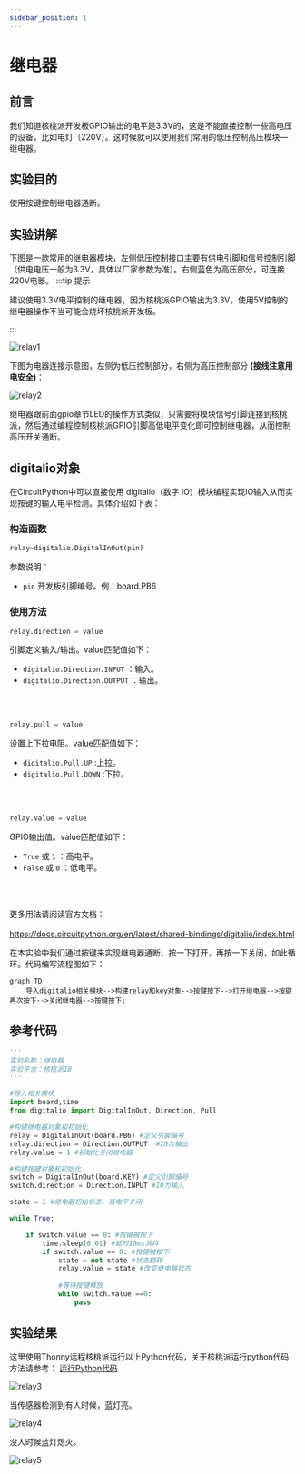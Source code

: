 ```yaml
---
sidebar_position: 1
---
```


# 继电器

## 前言
我们知道核桃派开发板GPIO输出的电平是3.3V的，这是不能直接控制一些高电压的设备，比如电灯（220V）。这时候就可以使用我们常用的低压控制高压模块—继电器。

## 实验目的
使用按键控制继电器通断。

## 实验讲解

下图是一款常用的继电器模块，左侧低压控制接口主要有供电引脚和信号控制引脚（供电电压一般为3.3V，具体以厂家参数为准）。右侧蓝色为高压部分，可连接220V电器。
:::tip 提示

建议使用3.3V电平控制的继电器，因为核桃派GPIO输出为3.3V，使用5V控制的继电器操作不当可能会烧坏核桃派开发板。

:::

![relay1](./img/relay/relay1.png) 

下图为电器连接示意图，左侧为低压控制部分，右侧为高压控制部分 **(接线注意用电安全)**：

![relay2](./img/relay/relay2.png) 


继电器跟前面gpio章节LED的操作方式类似，只需要将模块信号引脚连接到核桃派，然后通过编程控制核桃派GPIO引脚高低电平变化即可控制继电器，从而控制高压开关通断。

## digitalio对象

在CircuitPython中可以直接使用 digitalio（数字 IO）模块编程实现IO输入从而实现按键的输入电平检测。具体介绍如下表：

### 构造函数
```python
relay=digitalio.DigitalInOut(pin)
```
参数说明：
- `pin` 开发板引脚编号。例：board.PB6

### 使用方法
```python
relay.direction = value
```
引脚定义输入/输出。value匹配值如下：
- `digitalio.Direction.INPUT` ：输入。
- `digitalio.Direction.OUTPUT` ：输出。

<br></br>

```python
relay.pull = value
```
设置上下拉电阻。value匹配值如下：
- `digitalio.Pull.UP` :上拉。  
- `digitalio.Pull.DOWN` :下拉。  

<br></br>

```python
relay.value = value
```
GPIO输出值。value匹配值如下：
- `True` 或 `1` ：高电平。
- `False` 或 `0` ：低电平。

<br></br>

更多用法请阅读官方文档：<br></br>
https://docs.circuitpython.org/en/latest/shared-bindings/digitalio/index.html


在本实验中我们通过按键来实现继电器通断，按一下打开，再按一下关闭，如此循环。代码编写流程图如下：

```mermaid
graph TD
    导入digitalio相关模块-->构建relay和key对象-->按键按下-->打开继电器-->按键再次按下-->关闭继电器-->按键按下;
```

## 参考代码

```python
'''
实验名称：继电器
实验平台：核桃派1B
'''

#导入相关模块
import board,time
from digitalio import DigitalInOut, Direction, Pull

#构建继电器对象和初始化
relay = DigitalInOut(board.PB6) #定义引脚编号
relay.direction = Direction.OUTPUT  #IO为输出
relay.value = 1 #初始化关闭继电器

#构建按键对象和初始化
switch = DigitalInOut(board.KEY) #定义引脚编号
switch.direction = Direction.INPUT #IO为输入

state = 1 #继电器初始状态，高电平关闭

while True:

    if switch.value == 0: #按键被按下
        time.sleep(0.01) #延时10ms消抖
        if switch.value == 0: #按键被按下
            state = not state #状态翻转
            relay.value = state #改变继电器状态
            
            #等待按键释放
            while switch.value ==0:
                pass
```

## 实验结果

这里使用Thonny远程核桃派运行以上Python代码，关于核桃派运行python代码方法请参考： [运行Python代码](../python_run.md)

![relay3](./img/relay/relay3.png) 

当传感器检测到有人时候，蓝灯亮。

![relay4](./img/relay/relay4.png) 

没人时候蓝灯熄灭。

![relay5](./img/relay/relay5.png) 


